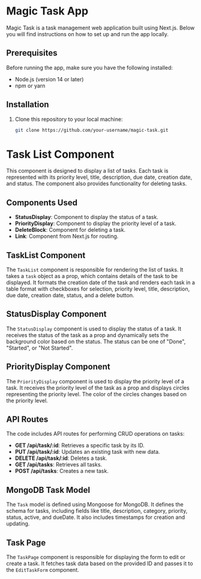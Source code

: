 # Magic Task App

Magic Task is a task management web application built using Next.js. Below you will find instructions on how to set up and run the app locally.

## Prerequisites

Before running the app, make sure you have the following installed:

- Node.js (version 14 or later)
- npm or yarn

## Installation

1. Clone this repository to your local machine:

   ```bash
   git clone https://github.com/your-username/magic-task.git
   ```

# Task List Component

This component is designed to display a list of tasks. Each task is represented with its priority level, title, description, due date, creation date, and status. The component also provides functionality for deleting tasks.

## Components Used

- **StatusDisplay**: Component to display the status of a task.
- **PriorityDisplay**: Component to display the priority level of a task.
- **DeleteBlock**: Component for deleting a task.
- **Link**: Component from Next.js for routing.

## TaskList Component

The `TaskList` component is responsible for rendering the list of tasks. It takes a `task` object as a prop, which contains details of the task to be displayed. It formats the creation date of the task and renders each task in a table format with checkboxes for selection, priority level, title, description, due date, creation date, status, and a delete button.

## StatusDisplay Component

The `StatusDisplay` component is used to display the status of a task. It receives the status of the task as a prop and dynamically sets the background color based on the status. The status can be one of "Done", "Started", or "Not Started".

## PriorityDisplay Component

The `PriorityDisplay` component is used to display the priority level of a task. It receives the priority level of the task as a prop and displays circles representing the priority level. The color of the circles changes based on the priority level.

## API Routes

The code includes API routes for performing CRUD operations on tasks:

- **GET /api/task/:id**: Retrieves a specific task by its ID.
- **PUT /api/task/:id**: Updates an existing task with new data.
- **DELETE /api/task/:id**: Deletes a task.
- **GET /api/tasks**: Retrieves all tasks.
- **POST /api/tasks**: Creates a new task.

## MongoDB Task Model

The `Task` model is defined using Mongoose for MongoDB. It defines the schema for tasks, including fields like title, description, category, priority, status, active, and dueDate. It also includes timestamps for creation and updating.

## Task Page

The `TaskPage` component is responsible for displaying the form to edit or create a task. It fetches task data based on the provided ID and passes it to the `EditTaskForm` component.
